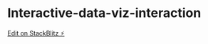 # Interactive-data-viz-interaction

[Edit on StackBlitz ⚡️](https://stackblitz.com/edit/sveltekit-ghkryw)